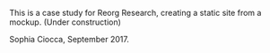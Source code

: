This is a case study for Reorg Research, creating a static site from a mockup.
(Under construction)

Sophia Ciocca, September 2017.